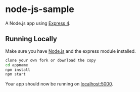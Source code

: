 # node-js-sample

A  Node.js app using [Express 4](http://expressjs.com/).

## Running Locally

Make sure you have [Node.js](http://nodejs.org/) and the express module installed.



```sh
clone your own fork or download the copy 
cd appname
npm install
npm start
```

Your app should now be running on [localhost:5000](http://localhost:5000/).

